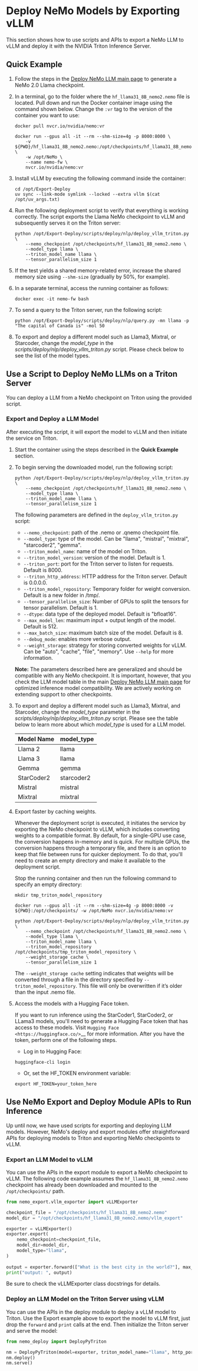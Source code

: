 
# Deploy NeMo Models by Exporting vLLM

This section shows how to use scripts and APIs to export a NeMo LLM to vLLM and deploy it with the NVIDIA Triton Inference Server.

## Quick Example

1. Follow the steps in the [Deploy NeMo LLM main page](../../index.md) to generate a NeMo 2.0 Llama checkpoint.

2. In a terminal, go to the folder where the ``hf_llama31_8B_nemo2.nemo`` file is located. Pull down and run the Docker container image using the command shown below. Change the ``:vr`` tag to the version of the container you want to use:

   ```shell
   docker pull nvcr.io/nvidia/nemo:vr

   docker run --gpus all -it --rm --shm-size=4g -p 8000:8000 \
       -v ${PWD}/hf_llama31_8B_nemo2.nemo:/opt/checkpoints/hf_llama31_8B_nemo2.nemo \
       -w /opt/NeMo \
       --name nemo-fw \
       nvcr.io/nvidia/nemo:vr
   ```

3. Install vLLM by executing the following command inside the container:

   ```shell
   cd /opt/Export-Deploy
   uv sync --link-mode symlink --locked --extra vllm $(cat /opt/uv_args.txt)

   ```

4. Run the following deployment script to verify that everything is working correctly. The script exports the Llama NeMo checkpoint to vLLM and subsequently serves it on the Triton server:

   ```shell
   python /opt/Export-Deploy/scripts/deploy/nlp/deploy_vllm_triton.py \
       --nemo_checkpoint /opt/checkpoints/hf_llama31_8B_nemo2.nemo \
       --model_type llama \
       --triton_model_name llama \
       --tensor_parallelism_size 1
   ```

5. If the test yields a shared memory-related error, increase the shared memory size using ``--shm-size`` (gradually by 50%, for example).

6. In a separate terminal, access the running container as follows:

   ```shell
   docker exec -it nemo-fw bash
   ```

7. To send a query to the Triton server, run the following script:

   ```shell
   python /opt/Export-Deploy/scripts/deploy/nlp/query.py -mn llama -p "The capital of Canada is" -mol 50
   ```

8. To export and deploy a different model such as Llama3, Mixtral, or Starcoder, change the *model_type* in the *scripts/deploy/nlp/deploy_vllm_triton.py* script. Please check below to see the list of the model types.


## Use a Script to Deploy NeMo LLMs on a Triton Server

You can deploy a LLM from a NeMo checkpoint on Triton using the provided script.

### Export and Deploy a LLM Model

After executing the script, it will export the model to vLLM and then initiate the service on Triton.

1. Start the container using the steps described in the **Quick Example** section.

2. To begin serving the downloaded model, run the following script:

   ```shell
   python /opt/Export-Deploy/scripts/deploy/nlp/deploy_vllm_triton.py \
       --nemo_checkpoint /opt/checkpoints/hf_llama31_8B_nemo2.nemo \
       --model_type llama \
       --triton_model_name llama \
       --tensor_parallelism_size 1
   ```

   The following parameters are defined in the ``deploy_vllm_triton.py`` script:

   - ``--nemo_checkpoint``: path of the .nemo or .qnemo checkpoint file.
   - ``--model_type``: type of the model. Can be "llama", "mistral", "mixtral", "starcoder2", "gemma".
   - ``--triton_model_name``: name of the model on Triton.
   - ``--triton_model_version``: version of the model. Default is 1.
   - ``--triton_port``: port for the Triton server to listen for requests. Default is 8000.
   - ``--triton_http_address``: HTTP address for the Triton server. Default is 0.0.0.0.
   - ``--triton_model_repository``: Temporary folder for weight conversion. Default is a new folder in /tmp/.
   - ``--tensor_parallelism_size``: Number of GPUs to split the tensors for tensor parallelism. Default is 1.
   - ``--dtype``: data type of the deployed model. Default is "bfloat16".
   - ``--max_model_len``: maximum input + output length of the model. Default is 512. 
   - ``--max_batch_size``: maximum batch size of the model. Default is 8. 
   - ``--debug_mode``: enables more verbose output. 
   - ``--weight_storage``: strategy for storing converted weights for vLLM. Can be "auto", "cache", "file", "memory". Use ``--help`` for more information.
   
   **Note:** The parameters described here are generalized and should be compatible with any NeMo checkpoint. It is important, however, that you check the LLM model table in the main [Deploy NeMo LLM main page](../../index.md) for optimized inference model compatibility. We are actively working on extending support to other checkpoints.

3. To export and deploy a different model such as Llama3, Mixtral, and Starcoder, change the *model_type* parameter in the *scripts/deploy/nlp/deploy_vllm_triton.py* script. Please see the table below to learn more about which *model_type* is used for a LLM model.
 
   |Model Name| model_type   |
   |:---------|--------------|
   |Llama 2   | llama        |
   |Llama 3   | llama        |
   |Gemma     | gemma        |
   |StarCoder2| starcoder2   |
   |Mistral   | mistral      |
   |Mixtral   | mixtral      | 
   
4. Export faster by caching weights.

   Whenever the deployment script is executed, it initiates the service by exporting the NeMo checkpoint to vLLM, which includes converting weights to a compatible format. By default, for a single-GPU use case, the conversion happens in-memory and is quick. For multiple GPUs, the conversion happens through a temporary file, and there is an option to keep that file between runs for quicker deployment. To do that, you'll need to create an empty directory and make it available to the deployment script.

   Stop the running container and then run the following command to specify an empty directory:

   ```shell
   mkdir tmp_triton_model_repository

   docker run --gpus all -it --rm --shm-size=4g -p 8000:8000 -v ${PWD}:/opt/checkpoints/ -w /opt/NeMo nvcr.io/nvidia/nemo:vr

   python /opt/Export-Deploy/scripts/deploy/nlp/deploy_vllm_triton.py \
       --nemo_checkpoint /opt/checkpoints/hf_llama31_8B_nemo2.nemo \
       --model_type llama \
       --triton_model_name llama \
       --triton_model_repository /opt/checkpoints/tmp_triton_model_repository \
       --weight_storage cache \
       --tensor_parallelism_size 1
   ```
   
   The ``--weight_storage cache`` setting indicates that weights will be converted through a file in the directory specified by ``--triton_model_repository``. This file will only be overwritten if it’s older than the input .nemo file.

5. Access the models with a Hugging Face token.

   If you want to run inference using the StarCoder1, StarCoder2, or LLama3 models, you'll need to generate a Hugging Face token that has access to these models. Visit `Hugging Face <https://huggingface.co/>`__ for more information. After you have the token, perform one of the following steps.

   - Log in to Hugging Face:

   ```shell
   huggingface-cli login
   ```

   - Or, set the HF_TOKEN environment variable:

   ```shell
   export HF_TOKEN=your_token_here
   ```

## Use NeMo Export and Deploy Module APIs to Run Inference

Up until now, we have used scripts for exporting and deploying LLM models. However, NeMo's deploy and export modules offer straightforward APIs for deploying models to Triton and exporting NeMo checkpoints to vLLM.


### Export an LLM Model to vLLM

You can use the APIs in the export module to export a NeMo checkpoint to vLLM. The following code example assumes the ``hf_llama31_8B_nemo2.nemo`` checkpoint has already been downloaded and mounted to the ``/opt/checkpoints/`` path.

```python
from nemo_export.vllm_exporter import vLLMExporter

checkpoint_file = "/opt/checkpoints/hf_llama31_8B_nemo2.nemo"
model_dir = "/opt/checkpoints/hf_llama31_8B_nemo2.nemo/vllm_export"

exporter = vLLMExporter()
exporter.export(
    nemo_checkpoint=checkpoint_file,
    model_dir=model_dir,
    model_type="llama",
)
   
output = exporter.forward(["What is the best city in the world?"], max_output_len=50, top_k=1, top_p=0.0, temperature=1.0)
print("output: ", output)
```

Be sure to check the vLLMExporter class docstrings for details.


### Deploy an LLM Model on the Triton Server using vLLM

You can use the APIs in the deploy module to deploy a vLLM model to Triton. Use the Export example above to export the model to vLLM first, just drop the ``forward`` and ``print`` calls at the end. Then initialize the Triton server and serve the model:

```python
from nemo_deploy import DeployPyTriton

nm = DeployPyTriton(model=exporter, triton_model_name="llama", http_port=8000)
nm.deploy()
nm.serve()
```

